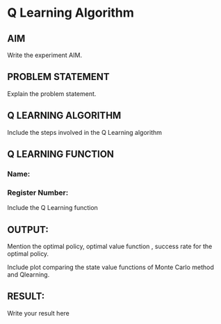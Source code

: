 # Q Learning Algorithm


## AIM
Write the experiment AIM.

## PROBLEM STATEMENT
Explain the problem statement.

## Q LEARNING ALGORITHM
Include the steps involved in the Q Learning algorithm

## Q LEARNING FUNCTION
### Name:
### Register Number:

Include the Q Learning function

## OUTPUT:
Mention the optimal policy, optimal value function , success rate for the optimal policy.

Include plot comparing the state value functions of Monte Carlo method and Qlearning.

## RESULT:

Write your result here
